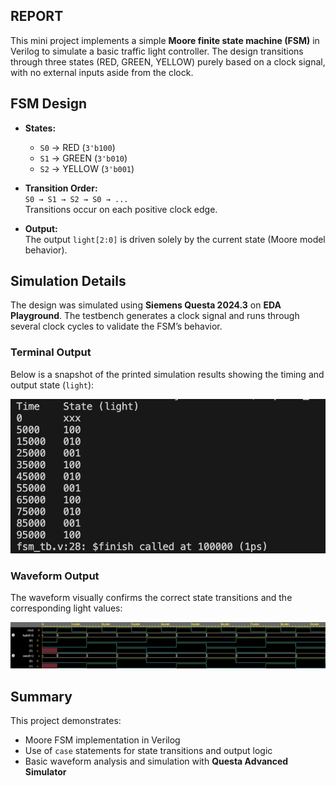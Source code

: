 ## REPORT

This mini project implements a simple **Moore finite state machine (FSM)** in Verilog to simulate a basic traffic light controller. The design transitions through three states (RED, GREEN, YELLOW) purely based on a clock signal, with no external inputs aside from the clock.

## FSM Design

- **States:**  
  - `S0` → RED (`3'b100`)  
  - `S1` → GREEN (`3'b010`)  
  - `S2` → YELLOW (`3'b001`)

- **Transition Order:**  
  `S0 → S1 → S2 → S0 → ...`  
  Transitions occur on each positive clock edge.

- **Output:**  
  The output `light[2:0]` is driven solely by the current state (Moore model behavior).

## Simulation Details

The design was simulated using **Siemens Questa 2024.3** on **EDA Playground**. The testbench generates a clock signal and runs through several clock cycles to validate the FSM’s behavior.

### Terminal Output

Below is a snapshot of the printed simulation results showing the timing and output state (`light`):

![Terminal Output](fsm_disp.png)

### Waveform Output

The waveform visually confirms the correct state transitions and the corresponding light values:

![Waveform Output](fsm_wave.png)

## Summary

This project demonstrates:
- Moore FSM implementation in Verilog
- Use of `case` statements for state transitions and output logic
- Basic waveform analysis and simulation with **Questa Advanced Simulator**
